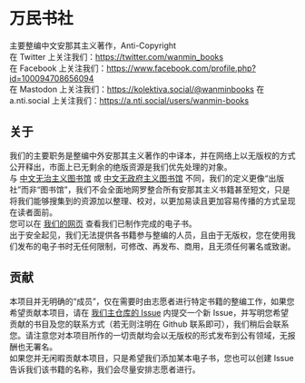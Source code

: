 # 万民书社
主要整编中文安那其主义著作，Anti-Copyright  
在 Twitter 上关注我们：https://twitter.com/wanmin_books  
在 Facebook 上关注我们：https://www.facebook.com/profile.php?id=100094708656094  
在 Mastodon 上关注我们：https://kolektiva.social/@wanminbooks
在 a.nti.social 上关注我们：https://a.nti.social/users/wanmin-books
## 关于
我们的主要职务是整编中外安那其主义著作的中译本，并在网络上以无版权的方式公开释出，市面上已无剩余的绝版资源是我们优先处理的对象。  
与 [中文无治主义图书馆](https://zh.anarchistlibraries.net/) 或 [中文无政府主义图书馆](https://a-lib.net) 不同，我们的定义更像“出版社”而非“图书馆”，我们不会全面地网罗整合所有安那其主义书籍甚至短文，只是将我们能够搜集到的资源加以整理、校对，以更加易读且更加容易传播的方式呈现在读者面前。  
您可以在 [我们的网页](https://wanmin-books.github.io/categories) 查看我们已制作完成的电子书。  
出于安全起见，我们无法提供各书籍参与整编的人员，且由于无版权，您在使用我们发布的电子书时无任何限制，可修改、再发布、商用，且无须任何署名或致谢。
## 贡献
本项目并无明确的“成员”，仅在需要时由志愿者进行特定书籍的整编工作，如果您希望贡献本项目，请在 [我们主仓库的 Issue](https://github.com/wanmin-books/wanmin-books/issues) 内提交一个新 Issue，并写明您希望贡献的书目及您的联系方式（若无则注明在 Github 联系即可），我们稍后会联系您。请注意您对本项目所作的一切贡献均会以无版权的形式发布到公有领域，无报酬也无署名。  
如果您并无闲暇贡献本项目，只是希望我们添加某本电子书，您也可以创建 Issue 告诉我们该书籍的名称，我们会尽量安排志愿者进行。
